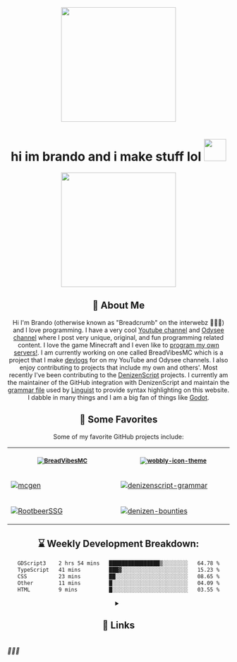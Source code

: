 <div align='center'>
  <img width='260' height='260' src='https://avatars.githubusercontent.com/u/63469489?v=4'>
</div>

<div align='center'>
  <h1>hi im brando and i make stuff lol <img width='50' src='https://user-images.githubusercontent.com/63469489/174101420-5e6e7b78-fd73-4e5e-a4e1-8ce0c7a2fb48.png'></div>
</div>

<div align='center'>
  <img height='260' src='https://user-images.githubusercontent.com/63469489/174100297-95d02110-72a3-4401-9c4f-34ed300a55e2.png'>
</div>

<div align="center">

## 🙂 About Me

Hi I'm Brando (otherwise known as "Breadcrumb" on the interwebz 🤘🤘🤘) and I love programming.
I have a very cool [Youtube channel](https://youtube.com/BreadcrumbMC) and [Odysee channel](https://odysee.com/@Breadcrumb:6) where I post very unique, original, and fun programming related content.
I love the game Minecraft and I even like to [program my own servers!](https://github.com/BreadcrumbIsTaken/BreadVibesMC). I am currently working on one called BreadVibesMC which is a project that I make [devlogs](https://www.youtube.com/playlist?list=PLUU0f6lFdRVHc6FYvv9SlZK8uwlFOKteQ) for on my YouTube and Odysee channels. I also enjoy contributing to projects that include my own and others'. Most recently I've been contributing to the [DenizenScript](https://github.com/DenizenScript) projects. I currently am the maintainer of the GitHub integration with DenizenScript and maintain the [grammar file](https://github.com/DenizenScript/denizenscript-grammar) used by [Linguist](https://github.com/github/linguist) to provide syntax highlighting on this website. I dabble in many things and I am a big fan of things like [Godot](https://godotengine.org).

## 💖 Some Favorites

Some of my favorite GitHub projects include:

<table>
<tr>
<th align="center">
<img width="380" height="1-px">
<p> 
<small>

[![BreadVibesMC](https://github-readme-stats.vercel.app/api/pin/?username=BreadcrumbIsTaken&repo=BreadVibesMC)](https://github.com/BreadcrumbIsTaken/BreadVibesMC)

</small>
</p>
</th>
<th align="center">
<img width="380" height="1">
<p> 
<small>

[![wobbly-icon-theme](https://github-readme-stats.vercel.app/api/pin/?username=BreadcrumbIsTaken&repo=wobbly-icon-theme)](https://github.com/BreadcrumbIsTaken/wobbly-icon-theme)

</small>
</p>
</th>
</tr>
<tr>
<td>
  
[![mcgen](https://github-readme-stats.vercel.app/api/pin/?username=BreadcrumbIsTaken&repo=mcgen)](https://github.com/BreadcrumbIsTaken/mcgen)
  
</td>
<td>
  
[![denizenscript-grammar](https://github-readme-stats.vercel.app/api/pin/?username=DenizenScript&repo=denizenscript-grammar&show_owner=true)](https://github.com/DenizenScript/denizenscript-grammar)
  
</td>
</tr>
<tr>
<td>

[![RootbeerSSG](https://github-readme-stats.vercel.app/api/pin/?username=BreadcrumbIsTaken&repo=RootbeerSSG)](https://github.com/BreadcrumbIsTaken/RootbeerSSG)

</td>
<td>

[![denizen-bounties](https://github-readme-stats.vercel.app/api/pin/?username=BreadcrumbIsTaken&repo=denizen-bounties)](https://github.com/BreadcrumbIsTaken/denizen-bounties)

</td>
</tr>
</table>

## ⌛ Weekly Development Breakdown:
  
<!--START_SECTION:waka-->

```txt
GDScript3    2 hrs 54 mins   ████████████████▒░░░░░░░░   64.78 %
TypeScript   41 mins         ███▓░░░░░░░░░░░░░░░░░░░░░   15.23 %
CSS          23 mins         ██░░░░░░░░░░░░░░░░░░░░░░░   08.65 %
Other        11 mins         █░░░░░░░░░░░░░░░░░░░░░░░░   04.09 %
HTML         9 mins          █░░░░░░░░░░░░░░░░░░░░░░░░   03.55 %
```

<!--END_SECTION:waka-->
<details>
  <summary><h2>🔗 Links</h2></summary>

<table>
<tr>
<th align="center">
<img width="380" height="1-px">
<p> 
<small>

[![YouTube](https://breadcrumb.fun/assets/img/blog.png)](https://youtube.com/BreadcrumbMC)

#### YouTube

</small>
</p>
</th>
<th align="center">
<img width="380" height="1">
<p> 
<small>

[![Twitch](https://breadcrumb.fun/assets/img/links.png)](https://twitch.tv/BreadcrumbIsTaken)

#### Twitch

</small>
</p>
</th>
</tr>
<tr align="center">
<td>

[![YouTube](https://breadcrumb.fun/assets/img/odysee.png)](https://odysee.com/@Breadcrumb:6)

#### Odysee
  
</td>
<td>
  
[![Website](https://breadcrumb.fun/assets/img/code.png)](https://breadcrumb.fun)

#### Website
  
</td>
</tr>
<tr align="center">
<td>

[![Discord Server](https://breadcrumb.fun/assets/img/discord-server.png)](https://discord.gg/F5fGYQJfgw)

#### Discord Server

</td>
<td>

[![Instagram](https://breadcrumb.fun/assets/img/videos.png)](https://instagram.com/BreadcrumbIsTaken)

#### Instagram

</td>
</tr>
<tr align="center">
<td>

[![Twitter](https://breadcrumb.fun/assets/img/home.png)](https://twitter.com/BreadcrumbMC)

#### Twitter

</td>
<td>

<a href="https://www.youtube.com/playlist?list=PLUU0f6lFdRVHc6FYvv9SlZK8uwlFOKteQ">

<img src="https://repository-images.githubusercontent.com/444246545/ec11bc01-5889-418e-bef0-2d34f429d87c" width="320">

</a>
  </summary>

#### Minecraft Server Devlogs

</td>
</tr>
</table>

</div>

###### 🍞🍞🍞
